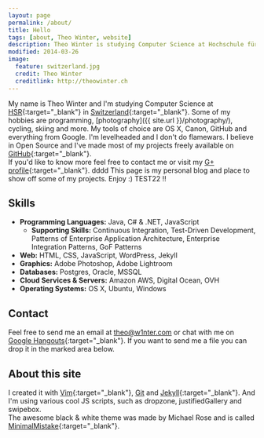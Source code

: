 ```yaml
---
layout: page
permalink: /about/
title: Hello
tags: [about, Theo Winter, website]
description: Theo Winter is studying Computer Science at Hochschule für Technik Rapperswil in Switzerland. Some of his hobbies are programming, photography, cycling and more.
modified: 2014-03-26
image:
  feature: switzerland.jpg
  credit: Theo Winter
  creditlink: http://theowinter.ch
---
```


My name is Theo Winter and I'm studying Computer Science at [HSR](http://www.hsr.ch){:target="_blank"} in [Switzerland](https://www.google.com/maps/place/Switzerland){:target="_blank"}.
Some of my hobbies are programming, [photography]({{ site.url }}/photography/), cycling, skiing and more. My tools of choice are OS X,
Canon, GitHub and everything from Google.
I'm levelheaded and I don't do flamewars. I believe in Open Source and I've made most of my projects freely available on
[GitHub](https://github.com/aerobless){:target="_blank"}.  
If you'd like to know more feel free to contact me or visit my
[G+ profile](https://plus.google.com/+TheoWinterCH){:target="_blank"}.
dddd
This page is my personal blog and place to show off some of my projects. Enjoy :) TEST22 !!

## Skills
 + **Programming Languages:** Java, C# & .NET, JavaScript
    + **Supporting Skills:** Continuous Integration, Test-Driven Development, Patterns of Enterprise Application Architecture,
     Enterprise Integration Patterns, GoF Patterns
 + **Web:** HTML, CSS, JavaScript, WordPress, Jekyll
 + **Graphics:** Adobe Photoshop, Adobe Lightroom
 + **Databases:** Postgres, Oracle, MSSQL
 + **Cloud Services & Servers:** Amazon AWS, Digital Ocean, OVH
 + **Operating Systems:** OS X, Ubuntu, Windows

## Contact
Feel free to send me an email at [theo@w1nter.com](mailto://theo@w1nter.com) or chat with me on [Google Hangouts](https://plus.google.com/+TheoWinterCH){:target="_blank"}.
If you want to send me a file you can drop it in the marked area below.

<form class="dropzone" action="{{ site.url }}/upload.php" class="dropzone"></form>

## About this site
I created it with [Vim](http://vim.sexy){:target="_blank"}, [Git](http://git-scm.com/) and [Jekyll](http://jekyllrb.com/){:target="_blank"}.
And I'm using various cool JS scripts, such as dropzone, justifiedGallery and swipebox.   
The awesome black & white theme was made by Michael Rose and is called [MinimalMistake](https://github.com/mmistakes/minimal-mistakes){:target="_blank"}.

<script type="application/ld+json">
{
  "@context": "http://schema.org",
  "@type": "Person",
  "name": "Theo Winter",
  "givenName": "Theo",
  "familyName": "Winter",
  "alternateName": "Theodor Winter",
  "description": "Theo Winter is studying Computer Science at Hochschule für Technik Rapperswil in Switzerland. Some of his hobbies are programming, photography, cycling and more.",
  "gender": "male",
  "nationality": "Switzerland",
  "image": "{{ site.url }}/images/bio-photo.png",
  "jobTitle": "Software Developer",
  "email": "mailto:theo@w1nter.com",
  "sameAs": "https://plus.google.com/+TheoWinterCH",
  "url": "http://www.theowinter.ch"
}
</script>
